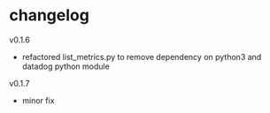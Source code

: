 # changelog
v0.1.6
- refactored list_metrics.py to remove dependency on python3 and datadog python module

v0.1.7
- minor fix
